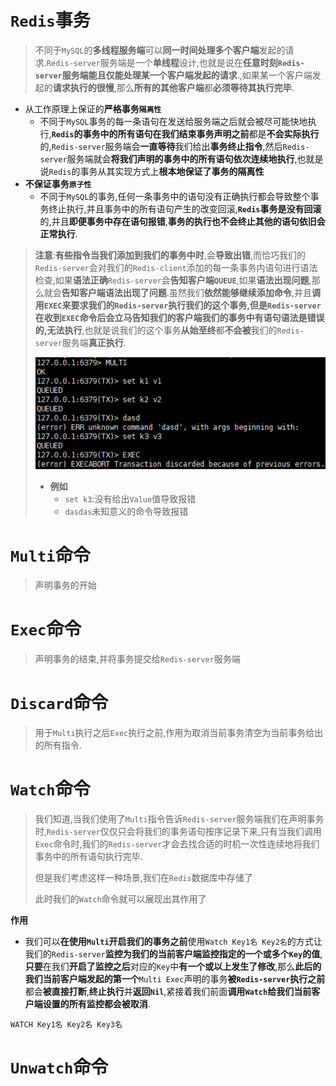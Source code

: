 # `Redis`事务

> 不同于`MySQL`的**多线程服务端**可以**同一时间处理多个客户端**发起的请求.`Redis-server`服务端是一个**单线程**设计,也就是说在**任意时刻`Redis-server`服务端能且仅能处理某一个客户端发起的请求**.,如果某一个客户端发起的**请求执行的很慢**,那么**所有的其他客户端**都**必须等待其执行完毕**.

- 从工作原理上保证的**严格事务`隔离性`**
    - 不同于`MySQL`事务的每一条语句在发送给服务端之后就会被尽可能快地执行,**`Redis`的事务中的所有语句在我们结束事务声明之前**都是**不会实际执行**的,`Redis-server`服务端会**一直等待**我们给出**事务终止指令**,然后`Redis-server`服务端就会**将我们声明的事务中的所有语句依次连续地执行**,也就是说`Redis`的事务从其实现方式上**根本地保证了事务的隔离性**
- **不保证事务`原子性`**
    - 不同于`MySQL`的事务,任何一条事务中的语句没有正确执行都会导致整个事务终止执行,并且事务中的所有语句产生的改变回滚,**`Redis`事务是没有回滚**的,并且**即便事务中存在语句报错**,**事务的执行也不会终止其他的语句依旧会正常执行**.

> **注意**:**有些指令当我们添加到我们的事务中时**,会**导致出错**,而恰巧我们的`Redis-server`会对我们的`Redis-client`添加的每一条事务内语句进行语法检查,如果**语法正确**`Redis-server`会**告知客户端`QUEUE`**,如果**语法出现问题**,那么就会**告知客户端语法出现了问题**.虽然我们**依然能够继续添加命令**,并且**调用`EXEC`**来要求我们的`Redis-server`执行我们的这个事务,但是**`Redis-server`在收到`EXEC`命令后会立马告知我们的客户端我们的事务中有语句语法是错误的,无法执行**,也就是说我们的这个事务**从始至终**都**不会被**我们的`Redis-server`服务端**真正执行**.
>
> ![image-20230309040405332](https://raw.githubusercontent.com/tangling0112/MyPictures/master/img/202303090404370.png)
>
> - **例如**
>     - `set k3`:没有给出`Value`值导致报错
>     - `dasdas`未知意义的命令导致报错

# `Multi`命令

> 声明事务的开始

# `Exec`命令

> 声明事务的结束,并将事务提交给`Redis-server`服务端

# `Discard`命令

> 用于`Multi`执行之后`Exec`执行之前,作用为取消当前事务清空为当前事务给出的所有指令.

# `Watch`命令

> 我们知道,当我们使用了`Multi`指令告诉`Redis-server`服务端我们在声明事务时,`Redis-server`仅仅只会将我们的事务语句按序记录下来,只有当我们调用`Exec`命令时,我们的`Redis-server`才会去找合适的时机一次性连续地将我们事务中的所有语句执行完毕.
>
> 但是我们考虑这样一种场景,我们在`Redis`数据库中存储了
>
> 此时我们的`Watch`命令就可以展现出其作用了

**作用**

- 我们可以**在使用`Multi`开启我们的事务之前**使用`Watch Key1名 Key2名`的方式让我们的`Redis-server`**监控为我们的当前客户端监控指定的一个或多个`Key`的值**,**只要**在我们**开启了监控之后**对应的`Key`中**有一个或以上发生了修改**,那么**此后的我们当前客户端发起的第一个**`Multi Exec`声明的事务**被`Redis-server`执行之前**都会**被直接打断**,**终止执行**并**返回`Nil`**,紧接着我们前面**调用`Watch`给我们当前客户端设置的所有监控都会被取消**.

```shell
WATCH Key1名 Key2名 Key3名
```



# `Unwatch`命令
